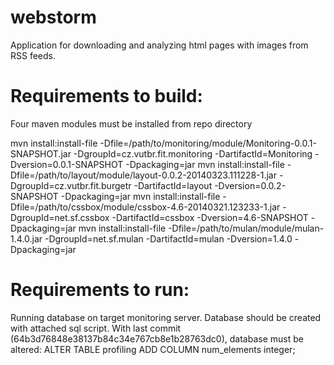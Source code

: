 webstorm
========
Application for downloading and analyzing html pages with images from RSS feeds.

Requirements to build:
=====================
Four maven modules must be installed from repo directory

mvn install:install-file -Dfile=/path/to/monitoring/module/Monitoring-0.0.1-SNAPSHOT.jar -DgroupId=cz.vutbr.fit.monitoring -DartifactId=Monitoring -Dversion=0.0.1-SNAPSHOT -Dpackaging=jar
mvn install:install-file -Dfile=/path/to/layout/module/layout-0.0.2-20140323.111228-1.jar -DgroupId=cz.vutbr.fit.burgetr -DartifactId=layout -Dversion=0.0.2-SNAPSHOT -Dpackaging=jar
mvn install:install-file -Dfile=/path/to/cssbox/module/cssbox-4.6-20140321.123233-1.jar -DgroupId=net.sf.cssbox -DartifactId=cssbox -Dversion=4.6-SNAPSHOT -Dpackaging=jar
mvn install:install-file -Dfile=/path/to/mulan/module/mulan-1.4.0.jar -DgroupId=net.sf.mulan -DartifactId=mulan -Dversion=1.4.0 -Dpackaging=jar

Requirements to run:
===================
Running database on target monitoring server. Database should be created with attached sql script.
With last commit (64b3d76848e38137b84c34e767cb8e1b28763dc0), database must be altered:
ALTER TABLE profiling ADD COLUMN num_elements integer;
